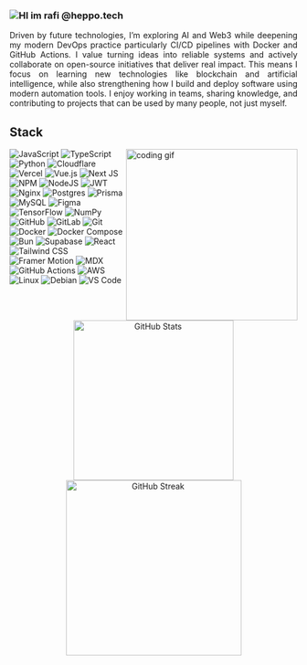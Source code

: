 <h3>
<p align="left">
  <img src="./hi-text.svg" alt="HI im rafi @heppo.tech" />
</p>
</h3>





<p align="justify"> 
  Driven by future technologies, I’m exploring AI and Web3 while deepening my modern DevOps practice particularly CI/CD pipelines with Docker and GitHub Actions. 
  I value turning ideas into reliable systems and actively collaborate on open-source initiatives that deliver real impact. 
  This means I focus on learning new technologies like blockchain and artificial intelligence, while also strengthening how I build and deploy software using modern automation tools. 
  I enjoy working in teams, sharing knowledge, and contributing to projects that can be used by many people, not just myself.
</p>




## Stack

<img src="https://i.gifer.com/8mee.gif" alt="coding gif" align="right" width="300"/>

<p align="left">
  
  <img src="https://img.shields.io/badge/JavaScript-000000?style=for-the-badge&logo=javascript&logoColor=white" alt="JavaScript"/>
  <img src="https://img.shields.io/badge/TypeScript-000000?style=for-the-badge&logo=typescript&logoColor=white" alt="TypeScript"/>
  <img src="https://img.shields.io/badge/Python-000000?style=for-the-badge&logo=python&logoColor=white" alt="Python"/>
  <img src="https://img.shields.io/badge/Cloudflare-000000?style=for-the-badge&logo=cloudflare&logoColor=white" alt="Cloudflare"/>
  <img src="https://img.shields.io/badge/Vercel-000000?style=for-the-badge&logo=vercel&logoColor=white" alt="Vercel"/>
  <img src="https://img.shields.io/badge/Vue.js-000000?style=for-the-badge&logo=vuedotjs&logoColor=white" alt="Vue.js"/>
  <img src="https://img.shields.io/badge/Next.js-000000?style=for-the-badge&logo=next.js&logoColor=white" alt="Next JS"/>
  <img src="https://img.shields.io/badge/NPM-000000?style=for-the-badge&logo=npm&logoColor=white" alt="NPM"/>
  <img src="https://img.shields.io/badge/Node.js-000000?style=for-the-badge&logo=node.js&logoColor=white" alt="NodeJS"/>
  <img src="https://img.shields.io/badge/JWT-000000?style=for-the-badge&logo=jsonwebtokens&logoColor=white" alt="JWT"/>
  <img src="https://img.shields.io/badge/Nginx-000000?style=for-the-badge&logo=nginx&logoColor=white" alt="Nginx"/>
  <img src="https://img.shields.io/badge/Postgres-000000?style=for-the-badge&logo=postgresql&logoColor=white" alt="Postgres"/>
  <img src="https://img.shields.io/badge/Prisma-000000?style=for-the-badge&logo=prisma&logoColor=white" alt="Prisma"/>
  <img src="https://img.shields.io/badge/MySQL-000000?style=for-the-badge&logo=mysql&logoColor=white" alt="MySQL"/>
  <img src="https://img.shields.io/badge/Figma-000000?style=for-the-badge&logo=figma&logoColor=white" alt="Figma"/>
  <img src="https://img.shields.io/badge/TensorFlow-000000?style=for-the-badge&logo=tensorflow&logoColor=white" alt="TensorFlow"/>
  <img src="https://img.shields.io/badge/NumPy-000000?style=for-the-badge&logo=numpy&logoColor=white" alt="NumPy"/>
  <img src="https://img.shields.io/badge/GitHub-000000?style=for-the-badge&logo=github&logoColor=white" alt="GitHub"/>
  <img src="https://img.shields.io/badge/GitLab-000000?style=for-the-badge&logo=gitlab&logoColor=white" alt="GitLab"/>
  <img src="https://img.shields.io/badge/Git-000000?style=for-the-badge&logo=git&logoColor=white" alt="Git"/>
  <img src="https://img.shields.io/badge/Docker-000000?style=for-the-badge&logo=docker&logoColor=white" alt="Docker"/>
  <img src="https://img.shields.io/badge/Docker%20Compose-000000?style=for-the-badge&logo=docker&logoColor=white" alt="Docker Compose"/>
  <img src="https://img.shields.io/badge/Bun-000000?style=for-the-badge&logo=bun&logoColor=white" alt="Bun"/>
  <img src="https://img.shields.io/badge/Supabase-000000?style=for-the-badge&logo=supabase&logoColor=white" alt="Supabase"/>
  <img src="https://img.shields.io/badge/React-000000?style=for-the-badge&logo=react&logoColor=white" alt="React"/>
  <img src="https://img.shields.io/badge/Tailwind%20CSS-000000?style=for-the-badge&logo=tailwindcss&logoColor=white" alt="Tailwind CSS"/>
  <img src="https://img.shields.io/badge/Framer%20Motion-000000?style=for-the-badge&logo=framer&logoColor=white" alt="Framer Motion"/>
  <img src="https://img.shields.io/badge/MDX-000000?style=for-the-badge&logo=markdown&logoColor=white" alt="MDX"/>
  <img src="https://img.shields.io/badge/GitHub%20Actions-000000?style=for-the-badge&logo=githubactions&logoColor=white" alt="GitHub Actions"/>
  <img src="https://img.shields.io/badge/AWS-000000?style=for-the-badge&logo=amazonaws&logoColor=white" alt="AWS"/>
  <img src="https://img.shields.io/badge/Linux-000000?style=for-the-badge&logo=linux&logoColor=white" alt="Linux"/>
  <img src="https://img.shields.io/badge/Debian-000000?style=for-the-badge&logo=debian&logoColor=white" alt="Debian"/>
  <img src="https://img.shields.io/badge/VS%20Code-000000?style=for-the-badge&logo=visualstudiocode&logoColor=white" alt="VS Code"/>
</p>



<br clear="both"/>

<div align="center">
  <img src="https://github-readme-stats.vercel.app/api?username=rarizqullah&theme=dark&hide_border=false&include_all_commits=false&count_private=true&cache_seconds=1800&v=1" alt="GitHub Stats" width="280"/>
  <img src="https://nirzak-streak-stats.vercel.app/?user=rarizqullah&theme=dark&hide_border=false&cache_seconds=1800&v=1" alt="GitHub Streak" width="307"/>
</div>

